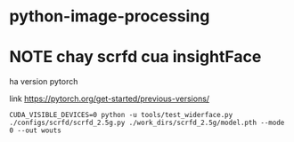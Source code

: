 ﻿# python-image-processing
 # NOTE chay scrfd cua insightFace
ha version pytorch

link https://pytorch.org/get-started/previous-versions/

`` CUDA_VISIBLE_DEVICES=0 python -u tools/test_widerface.py ./configs/scrfd/scrfd_2.5g.py ./work_dirs/scrfd_2.5g/model.pth --mode 0 --out wouts ``



